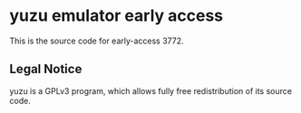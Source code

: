 yuzu emulator early access
=============

This is the source code for early-access 3772.

## Legal Notice

yuzu is a GPLv3 program, which allows fully free redistribution of its source code.
